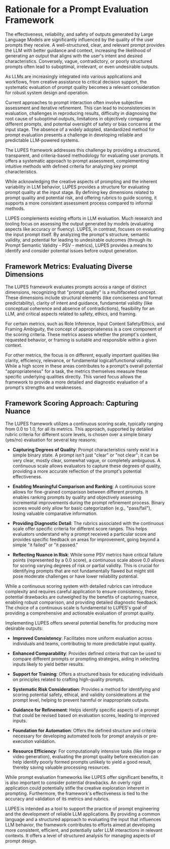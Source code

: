 # Rationale for a Prompt Evaluation Framework
The effectiveness, reliability, and safety of outputs generated by Large Language Models are significantly influenced by the quality of the user prompts they receive. A well-structured, clear, and relevant prompt provides the LLM with better guidance and context, increasing the likelihood of generating an output that aligns with the user's intent and desired characteristics. Conversely, vague, contradictory, or poorly structured prompts often lead to suboptimal, irrelevant, or even undesirable outputs.

As LLMs are increasingly integrated into various applications and workflows, from creative assistance to critical decision support, the systematic evaluation of prompt quality becomes a relevant consideration for robust system design and operation.

Current approaches to prompt interaction often involve subjective assessment and iterative refinement. This can lead to inconsistencies in evaluation, challenges in reproducing results, difficulty in diagnosing the root cause of suboptimal outputs, limitations in objectively comparing different prompts, and potential oversight of safety or bias concerns at the input stage. The absence of a widely adopted, standardized method for prompt evaluation presents a challenge in developing reliable and predictable LLM-powered systems.

The LUPES framework addresses this challenge by providing a structured, transparent, and criteria-based methodology for evaluating user prompts. It offers a systematic approach to prompt assessment, complementing intuitive methods with defined criteria for analyzing key prompt characteristics.

While acknowledging the creative aspects of prompting and the inherent variability in LLM behavior, LUPES provides a structure for evaluating prompt quality at the input stage. By defining key dimensions related to prompt quality and potential risk, and offering rubrics to guide scoring, it supports a more consistent assessment process compared to informal methods.

LUPES complements existing efforts in LLM evaluation. Much research and tooling focus on assessing the output generated by models (evaluating aspects like accuracy or fluency). LUPES, in contrast, focuses on evaluating the input prompt itself. By analyzing the prompt's structure, semantic validity, and potential for leading to undesirable outcomes (through its Prompt Semantic Validity - PSV - metrics), LUPES provides a means to identify and consider potential issues before output generation.

## Framework Metrics: Evaluating Diverse Dimensions
The LUPES framework evaluates prompts across a range of distinct dimensions, recognizing that "prompt quality" is a multifaceted concept. These dimensions include structural elements (like conciseness and format predictability), clarity of intent and guidance, fundamental validity (like conceptual coherence and absence of contradictions), feasibility for an LLM, and critical aspects related to safety, ethics, and framing.

For certain metrics, such as Role Inference, Input Content Safety/Ethics, and Framing Ambiguity, the concept of appropriateness is a core component of the scoring criteria. These metrics assess whether the prompt's content, requested behavior, or framing is suitable and responsible within a given context.

For other metrics, the focus is on different, equally important qualities like clarity, efficiency, relevance, or fundamental logical/functional validity. While a high score in these areas contributes to a prompt's overall potential "appropriateness" for a task, the metrics themselves measure these specific underlying qualities directly. This varied focus allows the framework to provide a more detailed and diagnostic evaluation of a prompt's strengths and weaknesses.

## Framework Scoring Approach: Capturing Nuance
The LUPES framework utilizes a continuous scoring scale, typically ranging from 0.0 to 1.0, for all its metrics. This approach, supported by detailed rubric criteria for different score levels, is chosen over a simple binary (yes/no) evaluation for several key reasons:

- **Capturing Degrees of Quality**: Prompt characteristics rarely exist in a simple binary state. A prompt isn't just "clear" or "not clear"; it can be very clear, mostly clear, somewhat vague, or completely ambiguous. A continuous scale allows evaluators to capture these degrees of quality, providing a more accurate reflection of the prompt's potential effectiveness.

- **Enabling Meaningful Comparison and Ranking**: A continuous score allows for fine-grained comparison between different prompts. It enables ranking prompts by quality and objectively assessing incremental improvements during the prompt refinement process. Binary scores would only allow for basic categorization (e.g., "pass/fail"), losing valuable comparative information.

- **Providing Diagnostic Detail**: The rubrics associated with the continuous scale offer specific criteria for different score ranges. This helps evaluators understand why a prompt received a particular score and provides specific feedback on areas for improvement, going beyond a simple "it failed" or "it passed."

- **Reflecting Nuance in Risk**: While some PSV metrics have critical failure points (represented by a 0.0 score), a continuous scale above 0.0 allows for scoring varying degrees of risk or partial validity. This is crucial for identifying prompts that are not fundamentally flawed but might still pose moderate challenges or have lower reliability potential.

While a continuous scoring system with detailed rubrics can introduce complexity and requires careful application to ensure consistency, these potential drawbacks are outweighed by the benefits of capturing nuance, enabling robust comparison, and providing detailed diagnostic feedback. The choice of a continuous scale is fundamental to LUPES's goal of providing a comprehensive and actionable evaluation of prompt quality.

Implementing LUPES offers several potential benefits for producing more desirable outputs:

- **Improved Consistency**: Facilitates more uniform evaluation across individuals and teams, contributing to more predictable input quality.

- **Enhanced Comparability**: Provides defined criteria that can be used to compare different prompts or prompting strategies, aiding in selecting inputs likely to yield better results.

- **Support for Training**: Offers a structured basis for educating individuals on principles related to crafting high-quality prompts.

- **Systematic Risk Consideration**: Provides a method for identifying and scoring potential safety, ethical, and validity considerations at the prompt level, helping to prevent harmful or inappropriate outputs.

- **Guidance for Refinement**: Helps identify specific aspects of a prompt that could be revised based on evaluation scores, leading to improved inputs.

- **Foundation for Automation**: Offers the defined structure and criteria necessary for developing automated tools for prompt analysis or pre-execution validation.

- **Resource Efficiency**: For computationally intensive tasks (like image or video generation), evaluating the prompt quality before execution can help identify poorly formed prompts unlikely to yield a good result, thereby saving valuable processing resources.

While prompt evaluation frameworks like LUPES offer significant benefits, it is also important to consider potential drawbacks. An overly rigid application could potentially stifle the creative exploration inherent in prompting. Furthermore, the framework's effectiveness is tied to the accuracy and validation of its metrics and rubrics.

LUPES is intended as a tool to support the practice of prompt engineering and the development of reliable LLM applications. By providing a common language and a structured approach to evaluating the input that influences LLM behavior, the framework contributes to efforts aimed at developing more consistent, efficient, and potentially safer LLM interactions in relevant contexts. It offers a level of structured analysis for managing aspects of prompt design.
